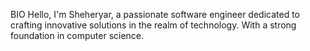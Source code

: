 BIO
Hello, I'm Sheheryar, a passionate software engineer dedicated to crafting innovative solutions in the realm of technology. With a strong foundation in computer science.
